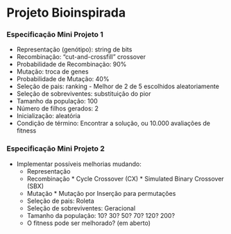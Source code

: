# Projeto Bioinspirada
### Especificação Mini Projeto 1
* Representação (genótipo): string de bits
* Recombinação: “cut-and-crossfill” crossover
* Probabilidade de Recombinação: 90%
* Mutação: troca de genes
* Probabilidade de Mutação: 40%
* Seleção de pais: ranking - Melhor de 2 de 5 escolhidos aleatoriamente
* Seleção de sobreviventes: substituição do pior
* Tamanho da população: 100
* Número de filhos gerados: 2
* Inicialização: aleatória
* Condição de término: Encontrar a solução, ou 10.000 avaliações de fitness

### Especificação Mini Projeto 2

* Implementar possíveis melhorias mudando:
    * Representação
    * Recombinação
          * Cycle Crossover (CX)
          * Simulated Binary Crossover (SBX)
    * Mutação 
          * Mutação por Inserção para permutações
    * Seleção de pais: Roleta
    * Seleção de sobreviventes: Geracional
    * Tamanho da população: 10? 30? 50? 70? 120? 200?
    * O fitness pode ser melhorado? (em aberto)
